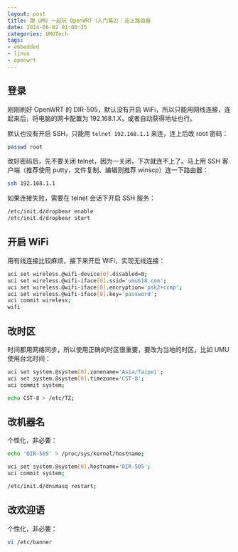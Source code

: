 ```yaml
---
layout: post
title: 跟 UMU 一起玩 OpenWRT（入门篇2）：连上路由器
date: 2014-06-02 01:00:35
categories: UMUTech
tags:
- embedded
- linux
- openwrt
---
```

## 登录

刚刚刷好 OpenWRT 的 DIR-505，默认没有开启 WiFi，所以只能用网线连接，连起来后，将电脑的网卡配置为 192.168.1.X，或者自动获得地址也行。

默认也没有开启 SSH，只能用 `telnet 192.168.1.1` 来连，连上后改 root 密码：

```sh
passwd root
```

改好密码后，先不要关闭 telnet，因为一关闭，下次就连不上了。马上用 SSH 客户端（推荐使用 putty，文件复制、编辑则推荐 winscp）连一下路由器：

```sh
ssh 192.168.1.1
```

如果连接失败，需要在 telnet 会话下开启 SSH 服务：

```sh
/etc/init.d/dropbear enable
/etc/init.d/dropbear start
```

## 开启 WiFi

用有线连接比较麻烦，接下来开启 WiFi，实现无线连接：

```sh
uci set wireless.@wifi-device[0].disabled=0;
uci set wireless.@wifi-iface[0].ssid='umu618.com';
uci set wireless.@wifi-iface[0].encryption='psk2+ccmp';
uci set wireless.@wifi-iface[0].key='password';
uci commit wireless;
wifi
```

## 改时区

时间都用网络同步，所以使用正确的时区很重要，要改为当地的时区，比如 UMU 使用台北时间：

```sh
uci set system.@system[0].zonename='Asia/Taipei';
uci set system.@system[0].timezone='CST-8';
uci commit system;

echo CST-8 > /etc/TZ;
```

## 改机器名

个性化，非必要：

```sh
echo 'DIR-505' > /proc/sys/kernel/hostname;

uci set system.@system[0].hostname='DIR-505';
uci commit system;

/etc/init.d/dnsmasq restart;
```

## 改欢迎语

个性化，非必要：

```sh
vi /etc/banner
```
